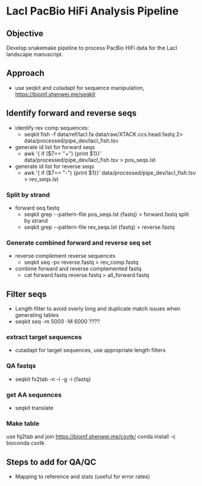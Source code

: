 # LacI PacBio HiFi Analysis Pipeline

## Objective
Develop snakemake pipeline to process PacBio HiFi data for the LacI landscape manuscript. 

## Approach
- use seqkit and cutadapt for sequence manipulation, https://bioinf.shenwei.me/seqkit

## Identify forward and reverse seqs
- identify rev comp sequences: 
    - seqkit fish -f data/ref/lacI.fa data/raw/XTACK.ccs.head.fastq 2> data/processed/pipe_dev/lacI_fish.tsv
- generate id list for forward seqs
    - awk '{ if ($7== "+") {print $1}}' data/processed/pipe_dev/lacI_fish.tsv > pos_seqs.lst 
- generate id list for reverse seqs
    - awk '{ if ($7== "-") {print $1}}' data/processed/pipe_dev/lacI_fish.tsv > rev_seqs.lst 

### Split by strand
- forward seq fastq 
    - seqkit grep --pattern-file pos_seqs.lst {fastq} > forward.fastq
split by strand
    - seqkit grep --pattern-file rev_seqs.lst {fastq} > reverse.fastq

### Generate combined forward and reverse seq set
- reverse complement reverse sequences
    - seqkit seq -pv reverse.fastq > rev_comp.fastq
- combine forward and reverse complemented fastq
    - cat forward.fastq reverse.fastq > all_forward.fastq

## Filter seqs
- Length filter to avoid overly long and duplicate match issues when generating tables
- seqkit seq -m 5000 -M 6000 ????

### extract target sequences
- cutadapt for target sequences, use appropriate length filters

### QA fastqs
- seqkit fx2tab -n -l -g -i {fastq}

### get AA sequences
- seqkit translate 

### Make table
use fq2tab and join
https://bioinf.shenwei.me/csvtk/
conda install -c bioconda csvtk


## Steps to add for QA/QC
- Mapping to reference and stats (useful for error rates)